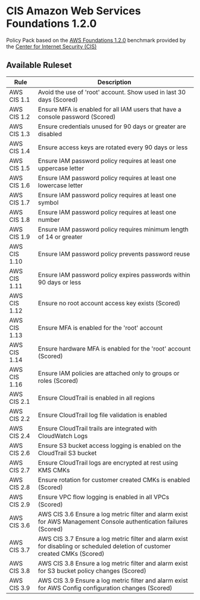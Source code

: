 # CIS Amazon Web Services Foundations 1.2.0


Policy Pack based on the [AWS Foundations 1.2.0](https://d1.awsstatic.com/whitepapers/compliance/AWS_CIS_Foundations_Benchmark.pdf) benchmark provided by the [Center for Internet Security (CIS)](https://www.cisecurity.org/benchmark/amazon_web_services/)

## Available Ruleset
| Rule                     | Description                                                                                                                                                                                  |
| --------------------------- | ------------------------------------------------------------------------------------------------------------------------------------------------------------------------------------------ |
| AWS CIS 1.1                        |  Avoid the use of 'root' account. Show used in last 30 days (Scored)                                                                                                        |
|  AWS CIS 1.2        | Ensure MFA is enabled for all IAM users that have a console password (Scored)                                                                                                                       |
| AWS CIS 1.3                         |  Ensure credentials unused for 90 days or greater are disabled                                                                                |
| AWS CIS 1.4           |  Ensure access keys are rotated every 90 days or less                                                                                                                       |
| AWS CIS 1.5                        |   Ensure IAM password policy requires at least one uppercase letter                                                                     |
| AWS CIS 1.6           |   Ensure IAM password policy requires at least one lowercase letter                                                                                                          |
| AWS CIS 1.7                        |   Ensure IAM password policy requires at least one symbol                                      |
| AWS CIS 1.8           |   Ensure IAM password policy requires at least one number                                                                                                  |
| AWS CIS 1.9                       |    Ensure IAM password policy requires minimum length of 14 or greater                       |
| AWS CIS 1.10          |    Ensure IAM password policy prevents password reuse                                                                                                  |
| AWS CIS 1.11                     |     Ensure IAM password policy expires passwords within 90 days or less                       |
| AWS CIS 1.12         |      Ensure no root account access key exists (Scored)                                                                            |
| AWS CIS 1.13                      |     Ensure MFA is enabled for the 'root' account                       |
| AWS CIS 1.14          |     Ensure hardware MFA is enabled for the 'root' account (Scored)                                                                                                 |
| AWS CIS 1.16                      |      Ensure IAM policies are attached only to groups or roles (Scored)                       |
|  AWS CIS 2.1          |     Ensure CloudTrail is enabled in all regions                                                                            |
|  AWS CIS 2.2        |      Ensure CloudTrail log file validation is enabled                                                                            |
|   AWS CIS 2.4           |    Ensure CloudTrail trails are integrated with CloudWatch Logs                                                        |
|  AWS CIS 2.6          |     Ensure S3 bucket access logging is enabled on the CloudTrail S3 bucket                                                         |
|   AWS CIS 2.7          |         Ensure CloudTrail logs are encrypted at rest using KMS CMKs
|  AWS CIS 2.8         |     Ensure rotation for customer created CMKs is enabled (Scored)                                     |
|   AWS CIS 2.9        |         Ensure VPC flow logging is enabled in all VPCs (Scored)                                     |
|   AWS CIS 3.6        |    AWS CIS 3.6 Ensure a log metric filter and alarm exist for AWS Management Console authentication failures (Scored)               |
|   AWS CIS 3.7        |    AWS CIS 3.7 Ensure a log metric filter and alarm exist for disabling or scheduled deletion of customer created CMKs (Scored)     |
|   AWS CIS 3.8        |    AWS CIS 3.8 Ensure a log metric filter and alarm exist for S3 bucket policy changes (Scored)                                     |
|   AWS CIS 3.9        |    AWS CIS 3.9 Ensure a log metric filter and alarm exist for AWS Config configuration changes (Scored)                             |
